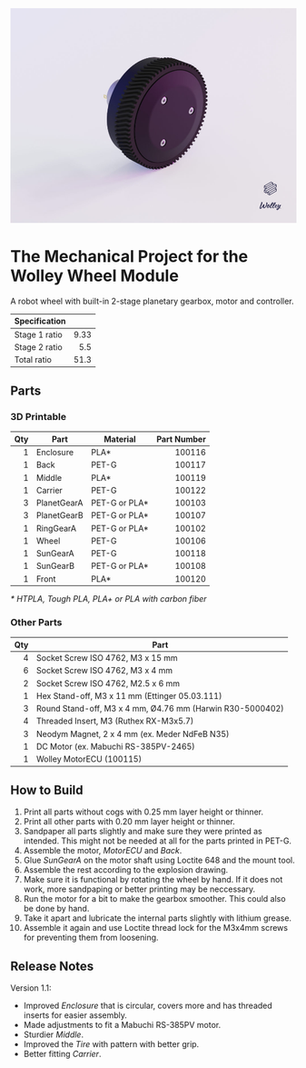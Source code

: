 
![Wolley Wheel](wolley_wheel.jpg)

The Mechanical Project for the Wolley Wheel Module
==================================================

A robot wheel with built-in 2-stage planetary gearbox, motor and controller.

| Specification |      |
| ------------- | ----:|
| Stage 1 ratio | 9.33 |
| Stage 2 ratio |  5.5 |
| Total ratio   | 51.3 |

Parts
-----

### 3D Printable

| Qty | Part        | Material      | Part Number |
| ---:| ----------- | ------------- | -----------:|
|   1 | Enclosure   | PLA*          |      100116 |
|   1 | Back        | PET-G         |      100117 |
|   1 | Middle      | PLA*          |      100119 |
|   1 | Carrier     | PET-G         |      100122 |
|   3 | PlanetGearA | PET-G or PLA* |      100103 |
|   3 | PlanetGearB | PET-G or PLA* |      100107 |
|   1 | RingGearA   | PET-G or PLA* |      100102 |
|   1 | Wheel       | PET-G         |      100106 |
|   1 | SunGearA    | PET-G         |      100118 |
|   1 | SunGearB    | PET-G or PLA* |      100108 |
|   1 | Front       | PLA*          |      100120 |

_* HTPLA, Tough PLA, PLA+ or PLA with carbon fiber_

### Other Parts

| Qty | Part                                                         |
| ---:| ------------------------------------------------------------ |
|   4 | Socket Screw ISO 4762, M3 x 15 mm                            |
|   6 | Socket Screw ISO 4762, M3 x 4 mm                             |
|   2 | Socket Screw ISO 4762, M2.5 x 6 mm                           |
|   1 | Hex Stand-off, M3 x 11 mm (Ettinger 05.03.111)               |
|   3 | Round Stand-off, M3 x 4 mm, Ø4.76 mm (Harwin R30-5000402)    |
|   4 | Threaded Insert, M3 (Ruthex RX-M3x5.7)                       |
|   3 | Neodym Magnet, 2 x 4 mm (ex. Meder NdFeB N35)                |
|   1 | DC Motor (ex. Mabuchi RS-385PV-2465)                         |
|   1 | Wolley MotorECU (100115)                                     |

How to Build
------------

1. Print all parts without cogs with 0.25 mm layer height or thinner.
2. Print all other parts with 0.20 mm layer height or thinner.
3. Sandpaper all parts slightly and make sure they were printed as intended.
   This might not be needed at all for the parts printed in PET-G.
4. Assemble the motor, _MotorECU_ and _Back_.
5. Glue _SunGearA_ on the motor shaft using Loctite 648 and the mount tool.
6. Assemble the rest according to the explosion drawing. 
7. Make sure it is functional by rotating the wheel by hand. If it does not
   work, more sandpaping or better printing may be neccessary.
8. Run the motor for a bit to make the gearbox smoother. This could also be
   done by hand.
9. Take it apart and lubricate the internal parts slightly with lithium grease.
10. Assemble it again and use Loctite thread lock for the M3x4mm screws for
    preventing them from loosening.

Release Notes
-------------

Version 1.1:
 - Improved _Enclosure_ that is circular, covers more and has threaded
   inserts for easier assembly.
 - Made adjustments to fit a Mabuchi RS-385PV motor.
 - Sturdier _Middle_.
 - Improved the _Tire_ with pattern with better grip.
 - Better fitting _Carrier_.
